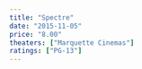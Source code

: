```yaml
---
title: "Spectre"
date: "2015-11-05"
price: "8.00"
theaters: ["Marquette Cinemas"]
ratings: ["PG-13"]
---
```


